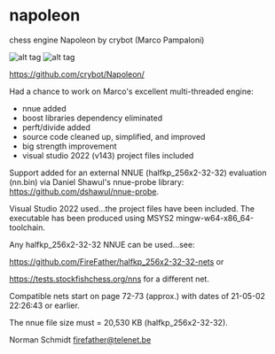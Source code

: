 # napoleon
 
chess engine Napoleon by crybot (Marco Pampaloni)

![alt tag](https://raw.githubusercontent.com/FireFather/napoleon/master/logos/napoleon.bmp)
![alt tag](https://raw.githubusercontent.com/FireFather/napoleon/master/logos/napoleonpp.bmp)

https://github.com/crybot/Napoleon/

Had a chance to work on Marco's excellent multi-threaded engine:

- nnue added
- boost libraries dependency eliminated
- perft/divide added
- source code cleaned up, simplified, and improved
- big strength improvement
- visual studio 2022 (v143) project files included

Support added for an external NNUE (halfkp_256x2-32-32) evaluation (nn.bin) via Daniel Shawul's nnue-probe library: https://github.com/dshawul/nnue-probe.

Visual Studio 2022 used...the project files have been included.
The executable has been produced using MSYS2 mingw-w64-x86_64-toolchain.

Any halfkp_256x2-32-32 NNUE can be used...see:

https://github.com/FireFather/halfkp_256x2-32-32-nets or

https://tests.stockfishchess.org/nns for a different net.

Compatible nets start on page 72-73 (approx.) with dates of 21-05-02 22:26:43 or earlier.

The nnue file size must = 20,530 KB (halfkp_256x2-32-32).

Norman Schmidt firefather@telenet.be
